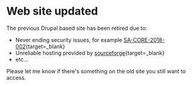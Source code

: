 # Web site updated

The previous Drupal based site has been retired due to:

- Never ending security issues, for example [SA-CORE-2018-002](https://www.drupal.org/sa-core-2018-002){target=_blank}
- Unreliable hosting provided by [sourceforge](https://mobile.twitter.com/sfnet_ops){target=_blank}
- etc...

Please let me know if there's something on the old site you still want to access.
